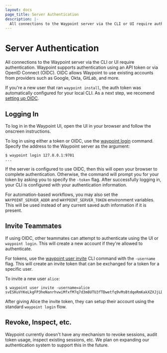 ```yaml
---
layout: docs
page_title: Server Authentication
description: |-
  All connections to the Waypoint server via the CLI or UI require authentication. Waypoint supports authentication using an API token or via OpenID Connect (OIDC).
---
```


# Server Authentication

All connections to the Waypoint server via the CLI or UI require authentication.
Waypoint supports authentication using an API token or via OpenID Connect (OIDC).
OIDC allows Waypoint to use existing accounts from providers such as Google,
Okta, GitLab, and more.

If you're a new user that ran `waypoint install`, the auth token was automatically
configured for your local CLI. As a next step, we recomend
[setting up OIDC](../docs/server/auth/oidc).

## Logging In

<Tabs>
<Tab heading="UI">

To log in in the Waypoint UI, open the UI in your browser and follow
the onscreen instructions.

</Tab>
<Tab heading="CLI">

To log in using either a token or OIDC, use the
[waypoint login](../commands/login) command. Specify the address to the
Waypoint server as the argument:

```shell-session
$ waypoint login 127.0.0.1:9701
...
```

If the server is configured to use OIDC, then this will open your browser
to complete authentication. Otherwise, the command will prompt you for
your token by asking you to specify the `-token` flag. After successfully
logging in, your CLI is configured with your authentication information.

For automation-based workflows, you may also set the `WAYPOINT_SERVER_ADDR` and
`WAYPOINT_SERVER_TOKEN` environment variables. This will be used instead of
any current saved auth information if it is present.

</Tab>
</Tabs>

## Invite Teammates

If using OIDC, other teammates can attempt to authenticate using the
UI or `waypoint login`. This will create a new account if they're allowed to
authenticate.

For tokens, use the
[waypoint user invite](../commands/user-invite) CLI command with
the `-username` flag. This will create an invite token that can be exchanged
for a token for a specific user.

To invite a new user `alice`:

```shell-session
$ waypoint user invite -username=alice
svESKuVYKeLkgFP3heNanrhvwiMfxfM7q7d3m8UTU3fTDwetfq9vMsBtdqeRmKakXZXJjLDinApxkDcVe594vR2FfVeF3m6gupZ8NVcSC
```

After giving Alice the invite token, they can setup their account using
the standard `waypoint login` flow.

## Revoke, Inspect, etc.

Waypoint currently doesn't have any mechanism to revoke sessions,
audit token usage, inspect existing sessions, etc. We plan on expanding
our authentication system to support this in the future.
